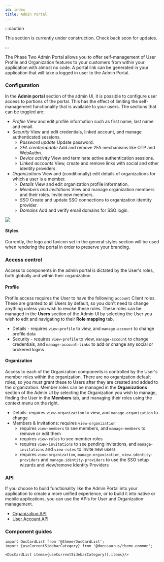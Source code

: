 ```yaml
---
id: index
title: Admin Portal
---
```


:::caution

This section is currently under construction. Check back soon for updates.

:::

The Phase Two Admin Portal allows you to offer self-management of User Profile and Organization features to your customers from within your application with almost no code. A portal link can be generated in your application that will take a logged in user to the Admin Portal.

### Configuration

In the **Admin portal** section of the admin UI, it is possible to configure user access to portions of the portal. This has the effect of limiting the self-management functionality that is available to your users. The sections that can be toggled are:

- *Profile* View and edit profile information such as first name, last name and email.
- *Security* View and edit credentials, linked account, and manage authenticated sessions. 
  - *Password update* Update password.
  - *2FA create/update* Add and remove 2FA mechanisms like OTP and WebAuthn.
  - *Device activity* View and terminate active authentication sessions.
  - *Linked accounts* View, create and remove links with social and other identity providers.
- *Organizations* View and (conditionally) edit details of organizations for which a user is a member.
  - *Details* View and edit organization profile information.
  - *Members and Invitations* View and manage organization members and their roles. Invite new members.
  - *SSO* Create and update SSO connections to organization identity provider.
  - *Domains* Add and verify email domains for SSO login.

![](/docs/placeholder.png)

#### Styles

Currently, the logo and favicon set in the general styles section will be used when rendering the portal in order to preserve your branding.

### Access control

Access to components in the admin portal is dictated by the User's roles, both globally and within their organization.

#### Profile

Profile access requires the User to have the following `account` Client roles. These are granted to all Users by default, so you don't need to change anything unless you wish to revoke these roles. These roles can be managed in the **Users** section of the Admin UI by selecting the User you wish to edit and navigating to their **Role mapping** tab.
- Details - requires `view-profile` to view, and `manage-account` to change profile data
- Security - requires `view-profile` to view, `manage-account` to change credentials, and `manage-account-links` to add or change any social or brokered logins

#### Organization

Access to each of the Organization components is controlled by the User's member roles within the organization. There are no organization default roles, so you must grant these to Users after they are created and added to the organization. Member roles can be managed in the **Organizations** section of the Admin UI by selecting the Organization you wish to manage, finding the User in the **Members** tab, and managing their roles using the context menu on the right.
- Details: requires `view-organization` to view, and `manage-organization` to change
- Members & Invitations: requires `view-organization`
    - requires `view-members` to see members, and `manage-members` to remove or edit them
    - requires `view-roles` to see member roles
    - requires `view-invitations` to see pending invitations, and `manage-invitations` and `view-roles` to invite new users
    - requires `view-organization`, `manage-organization`, `view-identity-providers` and `manage-identity-providers` to use the SSO setup wizards and view/remove Identity Providers

### API

If you choose to build functionality like the Admin Portal into your application to create a more unified experience, or to build it into native or mobile applications, you can use the APIs for User and Organization management.
- [Organization API](/api)
- [User Account API](tbd)

### Component guides

```mdx-code-block
import DocCardList from '@theme/DocCardList';
import {useCurrentSidebarCategory} from '@docusaurus/theme-common';

<DocCardList items={useCurrentSidebarCategory().items}/>
```
